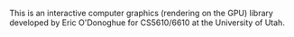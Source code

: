 This is an interactive computer graphics (rendering on the GPU) library developed by Eric O'Donoghue for CS5610/6610 at the University of Utah.
